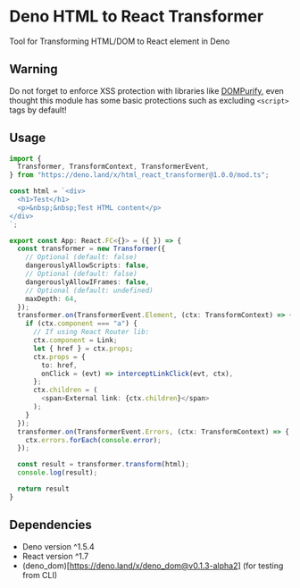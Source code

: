 # Deno HTML to React Transformer

Tool for Transforming HTML/DOM to React element in Deno

## Warning

Do not forget to enforce XSS protection with libraries like [DOMPurify](https://github.com/cure53/DOMPurify), even thought this module has some basic protections such as excluding `<script>` tags by default!

## Usage

```typescript
import {
  Transformer, TransformContext, TransformerEvent,
} from "https://deno.land/x/html_react_transformer@1.0.0/mod.ts";

const html = `<div>
  <h1>Test</h1>
  <p>&nbsp;&nbsp;Test HTML content</p>
</div>
`;

export const App: React.FC<{}> = ({ }) => {
  const transformer = new Transformer({
    // Optional (default: false)
    dangerouslyAllowScripts: false,
    // Optional (default: false)
    dangerouslyAllowIFrames: false,
    // Optional (default: undefined)
    maxDepth: 64,
  });
  transformer.on(TransformerEvent.Element, (ctx: TransformContext) => {
    if (ctx.component === "a") {
      // If using React Router lib:
      ctx.component = Link;
      let { href } = ctx.props;
      ctx.props = {
        to: href,
        onClick = (evt) => interceptLinkClick(evt, ctx),
      };
      ctx.children = (
        <span>External link: {ctx.children}</span>
      );
    }
  });
  transformer.on(TransformerEvent.Errors, (ctx: TransformContext) => {
    ctx.errors.forEach(console.error);
  });

  const result = transformer.transform(html);
  console.log(result);

  return result
} 

```

## Dependencies

* Deno version ^1.5.4
* React version ^1.7
* (deno_dom)[https://deno.land/x/deno_dom@v0.1.3-alpha2] (for testing from CLI)

